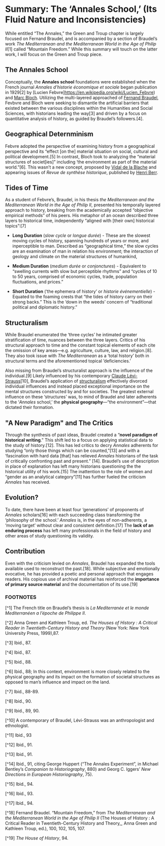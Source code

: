 # Summary: The ‘Annales School,’ (Its Fluid Nature and Inconsistencies)

While entitled “The Annales,” the Green and Troup chapter is largely focused on Fernand Braudel, and is accompanied by a section of Braudel’s work _The Mediterranean and the Mediterranean World in the Age of Philip II_[1] called “Mountain Freedom.”  While this summary will touch on the latter work, I will focus on the Green and Troup piece.

## The Annales School

Conceptually, the **Annales school** foundations were established when the French journal _Annales d’historie économique et sociale_ began publication in 1929[2] by [Lucien Febvre]https://en.wikipedia.org/wiki/Lucien_Febvre) and [Marc Bloch](https://en.wikipedia.org/wiki/Marc_Bloch).  Utilizing the multi-layered approached of [Fernand Braudel](https://en.wikipedia.org/wiki/Fernand_Braudel), Fevbvre and Bloch were seeking to dismantle the artificial barriers that existed between the various disciplines within the Humanities and Social Sciences, with historians leading the way[3] and driven by a focus on quantitative analysis of history, as guided by Braudel’s followers.[4]. 

## Geographical Deternminism

Febvre adopted the perspective of examining history from a geographical perspective and its “effect [on the] material situation on social, cultural and political development.[5]  In contrast, Bloch took to analyzing the “material structures of societ[ies]” including ‘the environment as part of the material world.”[6]. This wasn’t a new concept, proposed by [Vidal de la Blache](https://en.wikipedia.org/wiki/Paul_Vidal_de_La_Blache) and appearing issues of _Revue de synthèse historique_, published by [Henri Berr](https://en.wikipedia.org/wiki/Henri_Berr).

## Tides of Time

As a student of Febvre’s, Braudel, in his thesis _the Mediterranean and the Mediterranean World in the Age of Philip II_, presented his temporally layered approach to history, breaking from the academically accepted “objective empirical methods” of his peers.  His metaphor of an ocean described three layers to historical time, independently “aligned with [their own] historical topics”:[7]

  - **Long Duration** (_slow cycle_ or _longue durée_) - These are the slowest moving cycles of history, spanning hundreds of years or more, and inperceptible to man.  Described as “geographical time,” the slow cycles are an examination of man in relation his environment; the interaction of geology and climate on the material structures of humankind,

  - **Medium Duration** (_medium durée_ or _conjonctures_) - Equivalent to “swelling currents with slow but perceptible rhythms” and “cycles of 10 to 50 years, comprised of economic cycles, trade, population fluctuations, and prices.” 

  - **Short Duration** (‘the ephemera of history’ or _historie événementielle_) - Equated to the foaming crests that “the tides of history carry on their strong backs.”  This is the ‘down in the weeds’ concern of “traditional political and diplomatic history.”

## Structuralism

While Braudel enumerated the ‘three cycles’ he intimated greater stratification of time, nuances between the three layers.  Critics of his structural approach to time and the constant topical elements of each cite the omission of key areas—e.g. agriculture, culture, law, and religion.[8].  They also took issue with _The Mediterranean_ as a ‘total history’ both in structural terms and the aforementioned topical ’deficiencies.’

Also missing from Braudel’s structuralist approach is the influence of the individual.[9]  Likely influenced by his contemporary [Claude Lévi-Strauss](https://en.wikipedia.org/wiki/Claude_L%C3%A9vi-Strauss)[10], Braudel’s application of [structuralism](https://en.wikipedia.org/wiki/Structuralism) effectively divorced individual influences and instead placed exceptional importance on the mental structures constructed by and for societies.  The greatest external influence on these ‘structures’ was, to mind of Braudel and later adherents to the ‘_Annales_ school,’ the **physical geography**—“the environment”—that dictated their formation.

## "A New Paradigm" and The Critics

Through the synthesis of past ideas, Braudel created a “**novel paradigm of historical writing**.”  This shift led to a focus on applying  statistical data to the study of history.[12]. This has led critics to decry _Annales_ adherents for studying “only those things which can be counted,”[13] and with a ‘fascination with hard data [that] has relieved _Annales_ historians of the task of critically confronting past and present.” [14].  Braudel’s use of description in place of explanation has left many historians questioning the the historical utility of his work.[15]  The inattention to the role of women and “gender as an analytical category”[11] has further fueled the criticism _Annales_ has received.

## Evolution?

To date, there have been at least four ‘generations’ of proponents of _Annales_ scholars[16] with each succeeding class transforming the ‘philosophy of the school.’ _Annales_ is, in the eyes of non-adherents, a ‘moving target’ without clear and consistent definition.[17]  The **lack of an enduring process** has left many professionals in the field of history and other areas of study questioning its validity. 

## Contribution

Even with the criticism levied on _Annales_, Braudel has expanded the tools available used to reconstruct the past.[18]. While subjective and emotionally evocative, he has provided a poetic and personal approach that engages readers.  His copious use of archival material has reinforced the **importance of primary source material** and the documentation of its use.[19]


### FOOTNOTES

[^1] The French title on Braudel’s thesis is _La Mediterranée et le monde Mediterranéen a l’époche de Philippe II_.

[^2]  Anna Green and Kathleen Troup, ed. _The Houses of History : A Critical Reader in Twentieth-Century History and Theory_ (New York: New York University Press, 1999),87.

[^3] Ibid., 87.

[^4] Ibid., 87.

[^5] Ibid., 88.

[^6] Ibid., 88; In this context, environment is more closely related to the physical geography and its impact on the formation of societal structures as opposed to man’s influence and impact on the land.

[^7] Ibid., 88-89.

[^8] Ibid., 90.

[^9] Ibid., 89, 90.

[^10] A contemporary of Braudel, Lévi-Strauss was an anthropologist and ethnologist.

[^11] Ibid., 93

[^12] Ibid., 91.

[^13] Ibid., 91.

[^14] Ibid., 91, citing George Huppert (“The Annales Experiment”, in Michael Bentley’s _Companion to Historiography_, 880) and Georg C. Iggers’ _New Directions in European Historiography_, 75).

[^15] Ibid., 94.

[^16] Ibid., 93.

[^17] Ibid., 94.

[^18] Fernand Braudel. “Mountain Freedom,” from _The Mediterranean and the Mediterranean World in the Age of Philip II_ (The Houses of History : A Critical Reader in Twentieth-Century History and Theory_, Anna Green and Kathleen Troup, ed.), 100, 102, 105, 107.

[^19] _The House of History_, 94.
